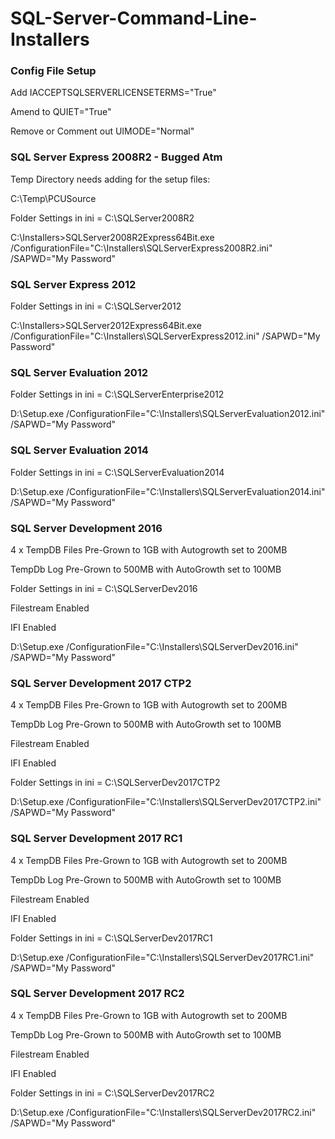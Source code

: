 # SQL-Server-Command-Line-Installers




### Config File Setup
Add                     IACCEPTSQLSERVERLICENSETERMS="True"

Amend to                QUIET="True"

Remove or Comment out   UIMODE="Normal"


### SQL Server Express 2008R2 - Bugged Atm

Temp Directory needs adding for the setup files:

C:\Temp\PCUSource

Folder Settings in ini = C:\SQLServer2008R2

C:\Installers>SQLServer2008R2Express64Bit.exe /ConfigurationFile="C:\Installers\SQLServerExpress2008R2.ini" /SAPWD="My Password"

### SQL Server Express 2012

Folder Settings in ini = C:\SQLServer2012

C:\Installers>SQLServer2012Express64Bit.exe /ConfigurationFile="C:\Installers\SQLServerExpress2012.ini" /SAPWD="My Password"

### SQL Server Evaluation 2012

Folder Settings in ini = C:\SQLServerEnterprise2012

D:\Setup.exe /ConfigurationFile="C:\Installers\SQLServerEvaluation2012.ini" /SAPWD="My Password"

### SQL Server Evaluation 2014

Folder Settings in ini = C:\SQLServerEvaluation2014

D:\Setup.exe /ConfigurationFile="C:\Installers\SQLServerEvaluation2014.ini" /SAPWD="My Password"

### SQL Server Development 2016

4 x TempDB Files Pre-Grown to 1GB with Autogrowth set to 200MB

TempDb Log Pre-Grown to 500MB with AutoGrowth set to 100MB

Folder Settings in ini = C:\SQLServerDev2016

Filestream Enabled

IFI Enabled

D:\Setup.exe /ConfigurationFile="C:\Installers\SQLServerDev2016.ini" /SAPWD="My Password"


### SQL Server Development 2017 CTP2

4 x TempDB Files Pre-Grown to 1GB with Autogrowth set to 200MB

TempDb Log Pre-Grown to 500MB with AutoGrowth set to 100MB

Filestream Enabled

IFI Enabled

Folder Settings in ini = C:\SQLServerDev2017CTP2

D:\Setup.exe /ConfigurationFile="C:\Installers\SQLServerDev2017CTP2.ini" /SAPWD="My Password"

### SQL Server Development 2017 RC1

4 x TempDB Files Pre-Grown to 1GB with Autogrowth set to 200MB

TempDb Log Pre-Grown to 500MB with AutoGrowth set to 100MB

Filestream Enabled

IFI Enabled

Folder Settings in ini = C:\SQLServerDev2017RC1

D:\Setup.exe /ConfigurationFile="C:\Installers\SQLServerDev2017RC1.ini" /SAPWD="My Password"

### SQL Server Development 2017 RC2

4 x TempDB Files Pre-Grown to 1GB with Autogrowth set to 200MB

TempDb Log Pre-Grown to 500MB with AutoGrowth set to 100MB

Filestream Enabled

IFI Enabled

Folder Settings in ini = C:\SQLServerDev2017RC2

D:\Setup.exe /ConfigurationFile="C:\Installers\SQLServerDev2017RC2.ini" /SAPWD="My Password"
